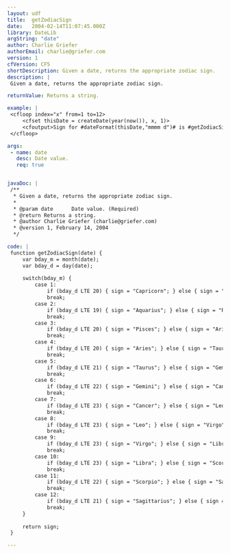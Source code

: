 ```yaml
---
layout: udf
title:  getZodiacSign
date:   2004-02-14T11:07:45.000Z
library: DateLib
argString: "date"
author: Charlie Griefer
authorEmail: charlie@griefer.com
version: 1
cfVersion: CF5
shortDescription: Given a date, returns the appropriate zodiac sign.
description: |
 Given a date, returns the appropriate zodiac sign.

returnValue: Returns a string.

example: |
 <cfloop index="x" from=1 to=12>
     <cfset thisDate = createDate(year(now()), x, 1)>
     <cfoutput>Sign for #dateFormat(thisDate,"mmmm d")# is #getZodiacSign(thisDate)#<br></cfoutput>
 </cfloop>

args:
 - name: date
   desc: Date value.
   req: true


javaDoc: |
 /**
  * Given a date, returns the appropriate zodiac sign.
  * 
  * @param date      Date value. (Required)
  * @return Returns a string. 
  * @author Charlie Griefer (charlie@griefer.com) 
  * @version 1, February 14, 2004 
  */

code: |
 function getZodiacSign(date) {
     var bday_m = month(date);
     var bday_d = day(date);
     
     switch(bday_m) {
         case 1: 
             if (bday_d LTE 20) { sign = "Capricorn"; } else { sign = "Aquarius"; }
             break;
         case 2: 
             if (bday_d LTE 19) { sign = "Aquarius"; } else { sign = "Pisces"; }
             break;
         case 3: 
             if (bday_d LTE 20) { sign = "Pisces"; } else { sign = "Aries"; }
             break;
         case 4:
             if (bday_d LTE 20) { sign = "Aries"; } else { sign = "Taurus"; }
             break;
         case 5: 
             if (bday_d LTE 21) { sign = "Taurus"; } else { sign = "Gemini";    }
             break;
         case 6: 
             if (bday_d LTE 22) { sign = "Gemini"; } else { sign = "Cancer";    }
             break;
         case 7: 
             if (bday_d LTE 23) { sign = "Cancer"; } else { sign = "Leo"; }
             break;
         case 8: 
             if (bday_d LTE 23) { sign = "Leo"; } else { sign = "Virgo"; }
             break;
         case 9: 
             if (bday_d LTE 23) { sign = "Virgo"; } else { sign = "Libra"; }
             break;
         case 10: 
             if (bday_d LTE 23) { sign = "Libra"; } else { sign = "Scorpio"; }
             break;
         case 11: 
             if (bday_d LTE 22) { sign = "Scorpio"; } else { sign = "Sagittarius"; }
             break;
         case 12: 
             if (bday_d LTE 21) { sign = "Sagittarius"; } else { sign = "Capricorn"; }
             break;
     }
     
     return sign;
 }

---
```


